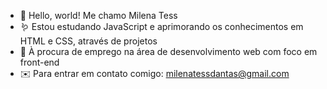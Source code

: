 - 🐣 Hello, world! Me chamo Milena Tess
- 🪱 Estou estudando JavaScript e aprimorando os conhecimentos em HTML e CSS, através de projetos
- 🦋 À procura de emprego na área de desenvolvimento web com foco em front-end 
- ✉️ Para entrar em contato comigo: milenatessdantas@gmail.com
